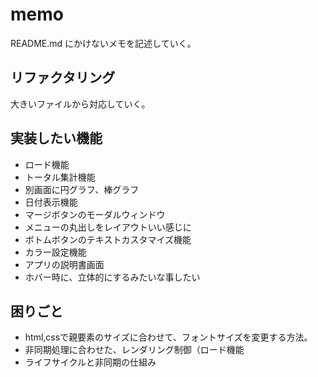 # memo
README.md にかけないメモを記述していく。

## リファクタリング
大きいファイルから対応していく。

## 実装したい機能
- ロード機能
- トータル集計機能
- 別画面に円グラフ、棒グラフ
- 日付表示機能
- マージボタンのモーダルウィンドウ
- メニューの丸出しをレイアウトいい感じに
- ボトムボタンのテキストカスタマイズ機能
- カラー設定機能
- アプリの説明書画面
- ホバー時に、立体的にするみたいな事したい

## 困りごと
- html,cssで親要素のサイズに合わせて、フォントサイズを変更する方法。
- 非同期処理に合わせた、レンダリング制御（ロード機能
- ライフサイクルと非同期の仕組み